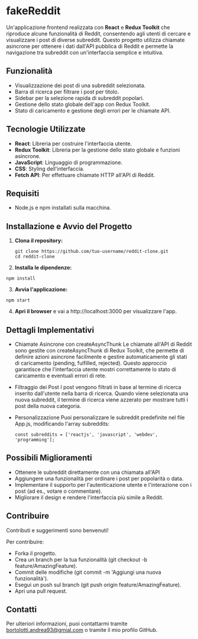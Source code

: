 # fakeReddit

Un'applicazione frontend realizzata con **React** e **Redux Toolkit** che riproduce alcune funzionalità di Reddit, consentendo agli utenti di cercare e visualizzare i post di diverse subreddit. Questo progetto utilizza chiamate asincrone per ottenere i dati dall'API pubblica di Reddit e permette la navigazione tra subreddit con un'interfaccia semplice e intuitiva.

## Funzionalità

- Visualizzazione dei post di una subreddit selezionata.
- Barra di ricerca per filtrare i post per titolo.
- Sidebar per la selezione rapida di subreddit popolari.
- Gestione dello stato globale dell'app con Redux Toolkit.
- Stato di caricamento e gestione degli errori per le chiamate API.

## Tecnologie Utilizzate

- **React**: Libreria per costruire l'interfaccia utente.
- **Redux Toolkit**: Libreria per la gestione dello stato globale e funzioni asincrone.
- **JavaScript**: Linguaggio di programmazione.
- **CSS**: Styling dell'interfaccia.
- **Fetch API**: Per effettuare chiamate HTTP all'API di Reddit.

## Requisiti

- Node.js e npm installati sulla macchina.

## Installazione e Avvio del Progetto

1. **Clona il repository:**

   ```
   git clone https://github.com/tuo-username/reddit-clone.git
   cd reddit-clone
   ```

2. **Installa le dipendenze:**
  ```
  npm install
  ```
3. **Avvia l'applicazione:**
  ```
  npm start
  ```

4. **Apri il browser**
  e vai a http://localhost:3000 per visualizzare l'app.

## Dettagli Implementativi
- Chiamate Asincrone con createAsyncThunk
  Le chiamate all'API di Reddit sono gestite con createAsyncThunk di Redux Toolkit, che permette di definire azioni asincrone facilmente e gestire automaticamente gli stati di   caricamento (pending, fulfilled, rejected). Questo approccio garantisce che l'interfaccia utente mostri correttamente lo stato di caricamento e eventuali errori di rete.

- Filtraggio dei Post
  I post vengono filtrati in base al termine di ricerca inserito dall'utente nella barra di ricerca. Quando viene selezionata una nuova subreddit, il termine di ricerca viene    azzerato per mostrare tutti i post della nuova categoria.

- Personalizzazione
  Puoi personalizzare le subreddit predefinite nel file App.js, modificando l'array subreddits:

  ```
  const subreddits = ['reactjs', 'javascript', 'webdev', 'programming'];
  ```
  
## Possibili Miglioramenti
  - Ottenere le subreddit direttamente con una chiamata all'API
  - Aggiungere una funzionalità per ordinare i post per popolarità o data.
  - Implementare il supporto per l'autenticazione utente e l'interazione con i post (ad es., votare o commentare).
  - Migliorare il design e rendere l'interfaccia più simile a Reddit.

## Contribuire
Contributi e suggerimenti sono benvenuti! 

Per contribuire:
-  Forka il progetto.
-  Crea un branch per la tua funzionalità (git checkout -b feature/AmazingFeature).
-  Commit delle modifiche (git commit -m 'Aggiungi una nuova funzionalità').
-  Esegui un push sul branch (git push origin feature/AmazingFeature).
-  Apri una pull request.

## Contatti
Per ulteriori informazioni, puoi contattarmi tramite bortolotti.andrea93@gmial.com o tramite il mio profilo GitHub.



